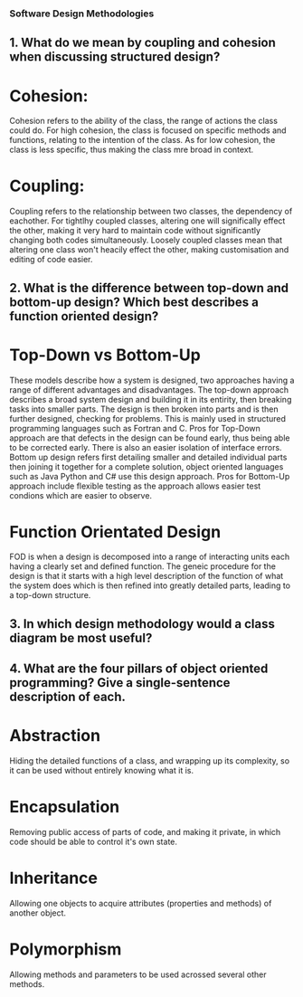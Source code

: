 ### Software Design Methodologies
## 1. What do we mean by coupling and cohesion when discussing structured design?

# Cohesion:
Cohesion refers to the ability of the class, the range of actions the class could do. For high cohesion, the class is focused on specific methods and functions, relating to the intention of the class. As for low cohesion, the class is less specific, thus making the class mre broad in context.

# Coupling:
Coupling refers to the relationship between two classes, the dependency of eachother. For tightlhy coupled classes, altering one will significally effect the other, making it very hard to maintain code without significantly changing both codes simultaneously. Loosely coupled classes mean that altering one class won't heacily effect the other, making customisation and editing of code easier.

## 2. What is the difference between top-down and bottom-up design? Which best describes a function oriented design?

# Top-Down vs Bottom-Up
These models describe how a system is designed, two approaches having a range of different advantages and disadvantages. The top-down approach describes a broad system design and building it in its entirity, then breaking tasks into smaller parts.  The design is then broken into parts and is then further designed, checking for problems. This is mainly used in structured programming languages such as Fortran and C. Pros for Top-Down approach are that defects in the design can be found early, thus being able to be corrected early. There is also an easier isolation of interface errors. Bottom up design refers first detailing smaller and detailed individual parts then joining it together for a complete solution, object oriented languages such as Java Python and C# use this design approach. Pros for Bottom-Up approach include flexible testing as the approach allows easier test condions which are easier to observe.

# Function Orientated Design 
FOD is when a design is decomposed into a range of interacting units each having a clearly set and defined function. The geneic procedure for the design is that it starts with a high level description of the function of what the system does which is then refined into greatly detailed parts, leading to a top-down structure.

## 3. In which design methodology would a class diagram be most useful?

## 4. What are the four pillars of object oriented programming? Give a single-sentence description of each.

# Abstraction
Hiding the detailed functions of a class, and wrapping up its complexity, so it can be used without entirely knowing what it is.

# Encapsulation
Removing public access of parts of code, and making it private, in which code should be able to control it's own state. 

# Inheritance
Allowing one objects to acquire attributes (properties and methods) of another object.

# Polymorphism
Allowing methods and parameters to be used acrossed several other methods.



